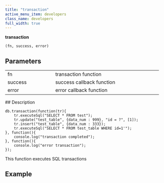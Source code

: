 ```yaml
---
title: "transaction"
active_menu_item: developers
class_name: developers
full_width: true
---
```



**transaction**

    (fn, success, error)
   

## Parameters

<table>
<tr>
<td width="193">
fn

</td>
<td width="17">

</td>
<td width="670">
transaction function

</td>
</tr>
<tr>
<td width="193">
success

</td>
<td width="17">

</td>
<td width="670">
success callback function

</td>
</tr>
<tr>
<td width="193">
error

</td>
<td width="17">

</td>
<td width="670">
error callback function

</td>
</tr>
</table>
## Description

     
     
    db.transaction(function(tr){
        tr.executeSql("SELECT * FROM test");
        tr.update("test_table", {data_num : 999}, "id = ?", [1]);
        tr.insert("test_table", {data_num : 333});
        tr.executeSql("SELECT * FROM test_table WHERE id=1'");
    }, function(){
        console.log("transaction completed");
    }, function(){
        console.log("error transaction");
    });
   

This function executes SQL transactions

## Example

